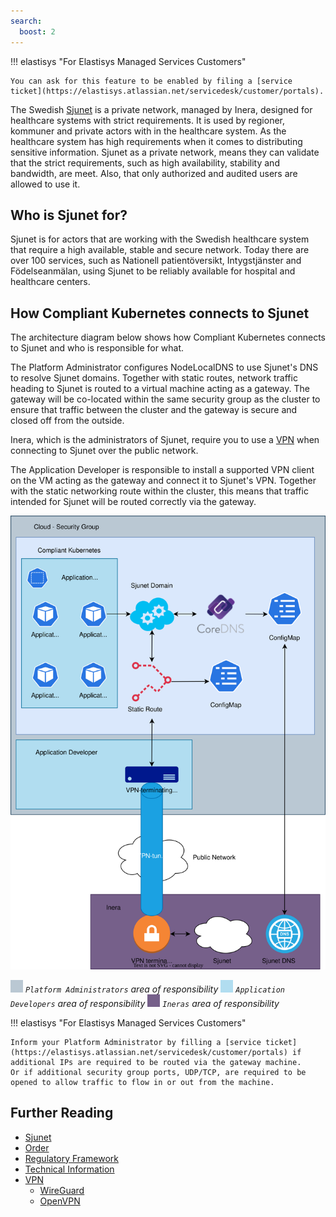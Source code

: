 ```yaml
---
search:
  boost: 2
---
```

<!-- markdownlint-disable-file first-line-h1 -->

!!! elastisys "For Elastisys Managed Services Customers"

    You can ask for this feature to be enabled by filing a [service ticket](https://elastisys.atlassian.net/servicedesk/customer/portals).

The Swedish [Sjunet](https://www.inera.se/tjanster/alla-tjanster-a-o/sjunet/) is a private network, managed by Inera, designed for healthcare systems with strict requirements. It is used by regioner, kommuner and private actors with in the healthcare system. As the healthcare system has high requirements when it comes to distributing sensitive information. Sjunet as a private network, means they can validate that the strict requirements, such as high availability, stability and bandwidth, are meet. Also, that only authorized and audited users are allowed to use it.

## Who is Sjunet for?

Sjunet is for actors that are working with the Swedish healthcare system that require a high available, stable and secure network. Today there are over 100 services, such as Nationell patientöversikt, Intygstjänster and Födelseanmälan, using Sjunet to be reliably available for hospital and healthcare centers.

## How Compliant Kubernetes connects to Sjunet

The architecture diagram below shows how Compliant Kubernetes connects to Sjunet and who is responsible for what.

The Platform Administrator configures NodeLocalDNS to use Sjunet's DNS to resolve Sjunet domains. Together with static routes, network traffic heading to Sjunet is routed to a virtual machine acting as a gateway. The gateway will be co-located within the same security group as the cluster to ensure that traffic between the cluster and the gateway is secure and closed off from the outside.

Inera, which is the administrators of Sjunet, require you to use a [VPN](https://inera.atlassian.net/wiki/spaces/OISJU/pages/406618308/Teknisk+anslutning#Anslutning-via-VPN-%C3%B6ver-internet) when connecting to Sjunet over the public network.

The Application Developer is responsible to install a supported VPN client on the VM acting as the gateway and connect it to Sjunet's VPN. Together with the static networking route within the cluster, this means that traffic intended for Sjunet will be routed correctly via the gateway.

![Architectural diagram](img/sjunet.svg)

_![Compliant Kubernetes](img/bac8d3.png) `Platform Administrators` area of responsibility ![Application Developer](img/b1ddf0.png) `Application Developers` area of responsibility ![Inera](img/76608a.png) `Ineras` area of responsibility_

!!! elastisys "For Elastisys Managed Services Customers"

    Inform your Platform Administrator by filling a [service ticket](https://elastisys.atlassian.net/servicedesk/customer/portals) if additional IPs are required to be routed via the gateway machine.
    Or if additional security group ports, UDP/TCP, are required to be opened to allow traffic to flow in or out from the machine.

## Further Reading

- [Sjunet](https://www.inera.se/tjanster/alla-tjanster-a-o/sjunet/)
- [Order](https://www.inera.se/tjanster/alla-tjanster-a-o/sjunet/#section-5699)
- [Regulatory Framework](https://inera.atlassian.net/wiki/spaces/OISJU/pages/403736889/Regelverk)
- [Technical Information](https://inera.atlassian.net/wiki/spaces/OISJU/pages/403736906/Teknisk+information)
- [VPN](https://en.wikipedia.org/wiki/Virtual_private_network)
    - [WireGuard](https://www.wireguard.com/)
    - [OpenVPN](https://openvpn.net/)
